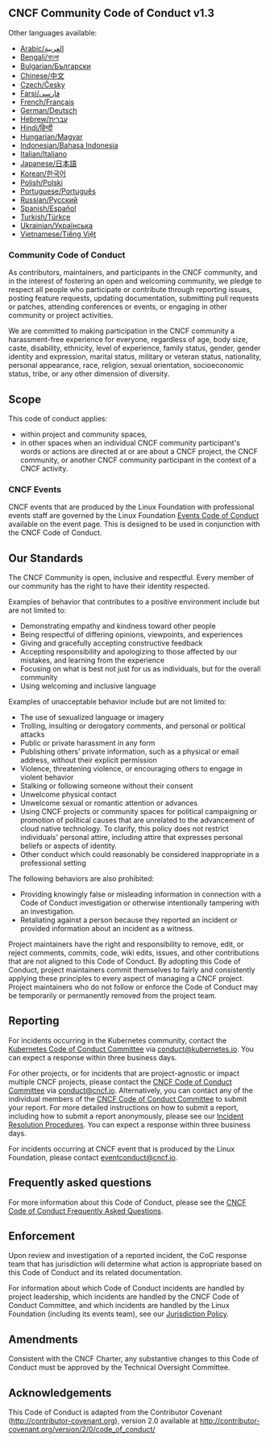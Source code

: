## CNCF Community Code of Conduct v1.3

Other languages available:
- [Arabic/العربية](code-of-conduct-languages/ar.md)
- [Bengali/বাংলা](code-of-conduct-languages/bn.md)
- [Bulgarian/Български](code-of-conduct-languages/bg.md)
- [Chinese/中文](code-of-conduct-languages/zh.md)
- [Czech/Česky](code-of-conduct-languages/cs.md)
- [Farsi/فارسی](code-of-conduct-languages/fa.md)
- [French/Français](code-of-conduct-languages/fr.md)
- [German/Deutsch](code-of-conduct-languages/de.md)
- [Hebrew/עברית](code-of-conduct-languages/he.md)
- [Hindi/हिन्दी](code-of-conduct-languages/hi.md)
- [Hungarian/Magyar](code-of-conduct-languages/hu.md)
- [Indonesian/Bahasa Indonesia](code-of-conduct-languages/id.md)
- [Italian/Italiano](code-of-conduct-languages/it.md)
- [Japanese/日本語](code-of-conduct-languages/ja.md)
- [Korean/한국어](code-of-conduct-languages/ko.md)
- [Polish/Polski](code-of-conduct-languages/pl.md)
- [Portuguese/Português](code-of-conduct-languages/pt.md)
- [Russian/Русский](code-of-conduct-languages/ru.md)
- [Spanish/Español](code-of-conduct-languages/es.md)
- [Turkish/Türkçe](code-of-conduct-languages/tr.md)
- [Ukrainian/Українська](code-of-conduct-languages/uk.md)
- [Vietnamese/Tiếng Việt](code-of-conduct-languages/vi.md)

### Community Code of Conduct

As contributors, maintainers, and participants in the CNCF community, and in the interest of fostering
an open and welcoming community, we pledge to respect all people who participate or contribute
through reporting issues, posting feature requests, updating documentation,
submitting pull requests or patches, attending conferences or events, or engaging in other community or project activities.

We are committed to making participation in the CNCF community a harassment-free experience for everyone, regardless of age, body size, caste, disability, ethnicity, level of experience, family status, gender, gender identity and expression, marital status, military or veteran status, nationality, personal appearance, race, religion, sexual orientation, socioeconomic status, tribe, or any other dimension of diversity.

## Scope

This code of conduct applies:
* within project and community spaces,
* in other spaces when an individual CNCF community participant's words or actions are directed at or are about a CNCF project, the CNCF community, or another CNCF community participant in the context of a CNCF activity.

### CNCF Events

CNCF events that are produced by the Linux Foundation with professional events staff are governed by the Linux Foundation [Events Code of Conduct](https://events.linuxfoundation.org/code-of-conduct/) available on the event page. This is designed to be used in conjunction with the CNCF Code of Conduct.

## Our Standards

The CNCF Community is open, inclusive and respectful. Every member of our community has the right to have their identity respected.

Examples of behavior that contributes to a positive environment include but are not limited to:

* Demonstrating empathy and kindness toward other people
* Being respectful of differing opinions, viewpoints, and experiences
* Giving and gracefully accepting constructive feedback
* Accepting responsibility and apologizing to those affected by our mistakes,
  and learning from the experience
* Focusing on what is best not just for us as individuals, but for the
  overall community
* Using welcoming and inclusive language


Examples of unacceptable behavior include but are not limited to:

* The use of sexualized language or imagery
* Trolling, insulting or derogatory comments, and personal or political attacks
* Public or private harassment in any form
* Publishing others' private information, such as a physical or email
  address, without their explicit permission
* Violence, threatening violence, or encouraging others to engage in violent behavior
* Stalking or following someone without their consent
* Unwelcome physical contact
* Unwelcome sexual or romantic attention or advances
* Using CNCF projects or community spaces for political campaigning or promotion of political causes 
  that are unrelated to the advancement of cloud native technology. To clarify, this policy does not restrict individuals' personal attire, including attire that expresses personal beliefs or aspects of identity.
* Other conduct which could reasonably be considered inappropriate in a
  professional setting

The following behaviors are also prohibited:
* Providing knowingly false or misleading information in connection with a Code of Conduct investigation or otherwise intentionally tampering with an investigation.
* Retaliating against a person because they reported an incident or provided information about an incident as a witness.

Project maintainers have the right and responsibility to remove, edit, or reject comments, commits, code, wiki edits, issues, and other contributions that are not aligned to this Code of Conduct.
By adopting this Code of Conduct, project maintainers commit themselves to fairly and consistently applying these principles to every aspect
of managing a CNCF project.
Project maintainers who do not follow or enforce the Code of Conduct may be temporarily or permanently removed from the project team.

## Reporting

For incidents occurring in the Kubernetes community, contact the [Kubernetes Code of Conduct Committee](https://git.k8s.io/community/committee-code-of-conduct) via <conduct@kubernetes.io>. You can expect a response within three business days.

For other projects, or for incidents that are project-agnostic or impact multiple CNCF projects, please contact the [CNCF Code of Conduct Committee](https://www.cncf.io/conduct/committee/) via <conduct@cncf.io>.  Alternatively, you can contact any of the individual members of the [CNCF Code of Conduct Committee](https://www.cncf.io/conduct/committee/) to submit your report. For more detailed instructions on how to submit a report, including how to submit a report anonymously, please see our [Incident Resolution Procedures](https://github.com/cncf/foundation/blob/main/code-of-conduct/coc-incident-resolution-procedures.md). You can expect a response within three business days.

For incidents occurring at CNCF event that is produced by the Linux Foundation, please contact <eventconduct@cncf.io>.

## Frequently asked questions
For more information about this Code of Conduct, please see the [CNCF Code of Conduct Frequently Asked Questions](https://www.cncf.io/conduct/faq/).

## Enforcement

Upon review and investigation of a reported incident, the CoC response team that has jurisdiction will determine what action is appropriate based on this Code of Conduct and its related documentation.

For information about which Code of Conduct incidents are handled by project leadership, which incidents are handled by the CNCF Code of Conduct Committee, and which incidents are handled by the Linux Foundation (including its events team), see our [Jurisdiction Policy](https://github.com/cncf/foundation/blob/main/code-of-conduct/coc-committee-jurisdiction-policy.md).

## Amendments

Consistent with the CNCF Charter, any substantive changes to this Code of Conduct must be approved by the Technical Oversight Committee.

## Acknowledgements

This Code of Conduct is adapted from the Contributor Covenant
(http://contributor-covenant.org), version 2.0 available at
http://contributor-covenant.org/version/2/0/code_of_conduct/
